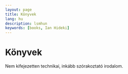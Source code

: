 ```yaml
---
layout: page
title: Könyvek
lang: hu
description: lsmhun
keywords: [books, Ian Hideki]
---
```


# Könyvek

Nem kifejezetten technikai, inkább szórakoztató irodalom.
